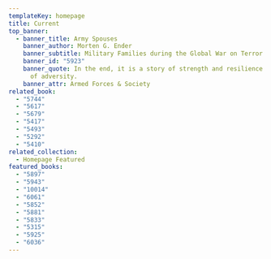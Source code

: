 ```yaml
---
templateKey: homepage
title: Current
top_banner:
  - banner_title: Army Spouses
    banner_author: Morten G. Ender
    banner_subtitle: Military Families during the Global War on Terror
    banner_id: "5923"
    banner_quote: In the end, it is a story of strength and resilience in the face
      of adversity.
    banner_attr: Armed Forces & Society
related_book:
  - "5744"
  - "5617"
  - "5679"
  - "5417"
  - "5493"
  - "5292"
  - "5410"
related_collection:
  - Homepage Featured
featured_books:
  - "5897"
  - "5943"
  - "10014"
  - "6061"
  - "5852"
  - "5881"
  - "5833"
  - "5315"
  - "5925"
  - "6036"
---
```

